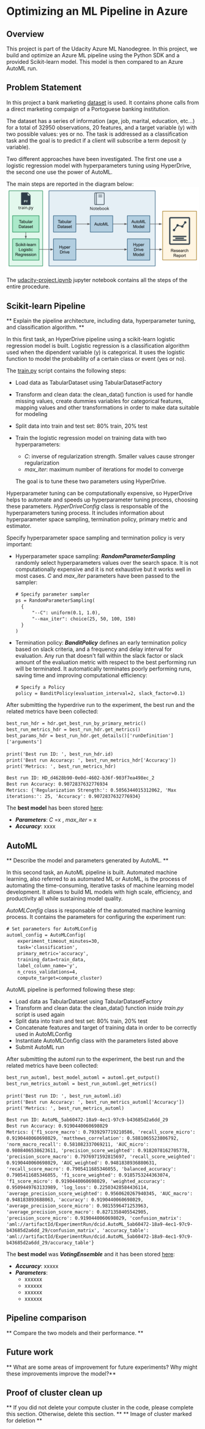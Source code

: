 # Optimizing an ML Pipeline in Azure

## Overview
This project is part of the Udacity Azure ML Nanodegree.
In this project, we build and optimize an Azure ML pipeline using the Python SDK and a provided Scikit-learn model.
This model is then compared to an Azure AutoML run.

## Problem Statement
In this project a bank marketing [dataset](https://automlsamplenotebookdata.blob.core.windows.net/automl-sample-notebook-data/bankmarketing_train.csv) is used.
It contains phone calls from a direct marketing compaign of a Portoguese banking institution.

The dataset has a series of information (age, job, marital, education, etc...) for a total of 32950 observations, 20 features, and a target variable (y)
with two possible values: yes or no.
The task is addressed as a classification task and the goal is to predict if a client will subscribe a term deposit (y variable).

Two different approaches have been investigated. The first one use a logistic regression model with hyperparameters tuning using HyperDrive,
the second one use the power of AutoML.

The main steps are reported in the diagram below:
![Steps](https://github.com/peppegili/1_Optimizing_an_ML_Pipeline_in_Azure/blob/master/img/problem_statement_steps.png)

The [udacity-project.ipynb](https://github.com/peppegili/1_Optimizing_an_ML_Pipeline_in_Azure/blob/master/udacity-project.ipynb) jupyter notebook contains all the steps of the entire procedure.

## Scikit-learn Pipeline
** Explain the pipeline architecture, including data, hyperparameter tuning, and classification algorithm. **

In this first task, an HyperDrive pipeline using a scikit-learn logistic regression model is built.
Logistic regression is a classification algorithm used when the dipendent variable (y) is categorical. It uses the logistic function to model the probability of a certain class or event (yes or no).

The [train.py](https://github.com/peppegili/1_Optimizing_an_ML_Pipeline_in_Azure/blob/master/train.py) script contains the following steps:

  - Load data as TabularDataset using TabularDatasetFactory
  - Transform and clean data: the clean_data() function is used for handle missing values, create dummies variables for categorical features, mapping values and other transformations in order to make data suitable for modeling
  - Split data into train and test set: 80% train, 20% test
  - Train the logistic regression model on training data with two hyperparameters:
  
    - *C*: inverse of regularization strength. Smaller values cause stronger regularization
    - *max_iter*: maximum number of iterations for model to converge
    
    The goal is to tune these two parameters using HyperDrive.

Hyperparameter tuning can be computationally expensive, so HyperDrive helps to automate and speeds up hyperparameter tuning process, choosing these parameters.
*HyperDriveConfig* class is responsable of the hyperparameters tuning process. It includes information about hyperparameter space sampling, termination policy, primary metric and estimator.

Specify hyperparameter space sampling and termination policy is very important:

  - Hyperparameter space sampling: ***RandomParameterSampling*** randomly select hyperparameters values over the search space.
    It is not computationally expensive and it is not exhaustive but it works well in most cases. *C* and *max_iter* parameters have been passed to the sampler:
  
    ```
    # Specify parameter sampler
    ps = RandomParameterSampling(
      {
          "--C": uniform(0.1, 1.0),
          "--max_iter": choice(25, 50, 100, 150)
      }
    )
    ```

  - Termination policy: ***BanditPolicy*** defines an early termination policy based on slack criteria, and a frequency and delay interval for evaluation.
    Any run that doesn't fall within the slack factor or slack amount of the evaluation metric with respect to the best performing run will be terminated.
    It automatically terminates poorly performing runs, saving time and improving computational efficiency:
    
    ```
    # Specify a Policy
    policy = BanditPolicy(evaluation_interval=2, slack_factor=0.1)
    ```

After submitting the hyperdrive run to the experiment, the best run and the related metrics have been collected:
```
best_run_hdr = hdr.get_best_run_by_primary_metric()
best_run_metrics_hdr = best_run_hdr.get_metrics()
best_params_hdr = best_run_hdr.get_details()['runDefinition']['arguments']

print('Best run ID: ', best_run_hdr.id)
print('Best run Accuracy: ', best_run_metrics_hdr['Accuracy'])
print('Metrics: ', best_run_metrics_hdr)
```
```
Best run ID: HD_d4628b90-0e0d-4602-b36f-903f7ea498ec_2
Best run Accuracy: 0.9072837632776934
Metrics: {'Regularization Strength:': 0.5056344015312062, 'Max iterations:': 25, 'Accuracy': 0.9072837632776934}
```
The **best model** has been stored [here](https://github.com/peppegili/1_Optimizing_an_ML_Pipeline_in_Azure/blob/master/outputs/best_model_hyperdrive.joblib):
  - ***Parameters***: *C* =x , *max_iter* = x
  - ***Accuracy***: xxxx


## AutoML
** Describe the model and parameters generated by AutoML. **

In this second task, an AutoML pipeline is built.
Automated machine learning, also referred to as automated ML or AutoML, is the process of automating the time-consuming, iterative tasks of machine learning model development. It allows to build ML models with high scale, efficiency, and productivity all while sustaining model quality.

*AutoMLConfig* class is responsable of the automated machine learning process. It contains the parameters for configuring the experiment run:

```
# Set parameters for AutoMLConfig
automl_config = AutoMLConfig(
    experiment_timeout_minutes=30,
    task='classification',
    primary_metric='accuracy',
    training_data=train_data,
    label_column_name='y',
    n_cross_validations=4,
    compute_target=compute_cluster)
```

AutoML pipeline is performed following these step:

  - Load data as TabularDataset using TabularDatasetFactory
  - Transform and clean data: the clean_data() function inside *train.py* script is used again
  - Split data into train and test set: 80% train, 20% test
  - Concatenate features and target of training data in order to be correctly used in AutoMLConfig
  - Instantiate AutoMLConfig class with the parameters listed above
  - Submit AutoML run

After submitting the automl run to the experiment, the best run and the related metrics have been collected:
```
best_run_automl, best_model_automl = automl.get_output()
best_run_metrics_automl = best_run_automl.get_metrics()

print('Best run ID: ', best_run_automl.id)
print('Best run Accuracy: ', best_run_metrics_automl['Accuracy'])
print('Metrics: ', best_run_metrics_automl)
```
```
Best run ID: AutoML_5ab60472-18a9-4ec1-97c9-b43685d2a6dd_29
Best run Accuracy: 0.9190440060698029
Metrics: {'f1_score_macro': 0.7939297719210586, 'recall_score_micro': 0.9190440060698029, 'matthews_correlation': 0.5881065523806792, 'norm_macro_recall': 0.581082337069211, 'AUC_micro': 0.9808406538623611, 'precision_score_weighted': 0.9182078162705778, 'precision_score_macro': 0.7976971592815697, 'recall_score_weighted': 0.9190440060698029, 'AUC_weighted': 0.9481838936880631, 'recall_score_macro': 0.7905411685346055, 'balanced_accuracy': 0.7905411685346055, 'f1_score_weighted': 0.9185753244363074, 'f1_score_micro': 0.9190440060698029, 'weighted_accuracy': 0.9509449763133989, 'log_loss': 0.22503428584436114, 'average_precision_score_weighted': 0.9560620267940345, 'AUC_macro': 0.948183893688063, 'accuracy': 0.9190440060698029, 'average_precision_score_micro': 0.9815596471253963, 'average_precision_score_macro': 0.8271358405542905, 'precision_score_micro': 0.9190440060698029, 'confusion_matrix': 'aml://artifactId/ExperimentRun/dcid.AutoML_5ab60472-18a9-4ec1-97c9-b43685d2a6dd_29/confusion_matrix', 'accuracy_table': 'aml://artifactId/ExperimentRun/dcid.AutoML_5ab60472-18a9-4ec1-97c9-b43685d2a6dd_29/accuracy_table'}
```

The **best model** was ***VotingEnsemble*** and it has been stored [here](https://github.com/peppegili/1_Optimizing_an_ML_Pipeline_in_Azure/blob/master/outputs/best_model_automl.joblib):
  - ***Accuracy***: xxxxx
  - ***Parameters***:
    - xxxxxx
    - xxxxxx
    - xxxxxx
    - xxxxxx

## Pipeline comparison
** Compare the two models and their performance. **

## Future work
** What are some areas of improvement for future experiments? Why might these improvements improve the model?**

## Proof of cluster clean up
** If you did not delete your compute cluster in the code, please complete this section. Otherwise, delete this section. **
** Image of cluster marked for deletion **

